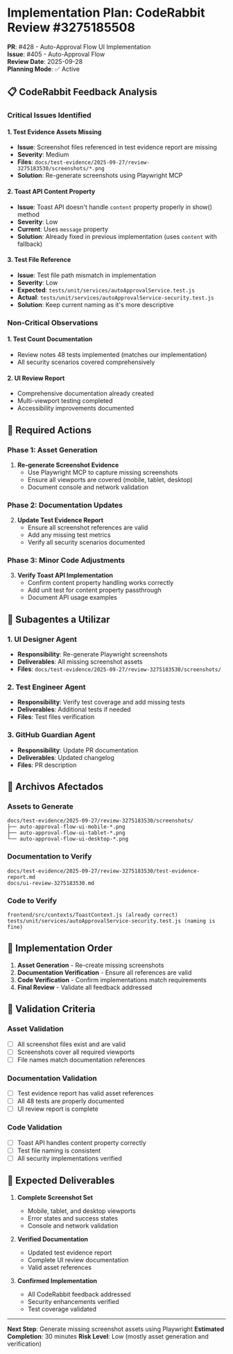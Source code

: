 # Implementation Plan: CodeRabbit Review #3275185508

**PR**: #428 - Auto-Approval Flow UI Implementation  
**Issue**: #405 - Auto-Approval Flow  
**Review Date**: 2025-09-28  
**Planning Mode**: ✅ Active

## 📋 CodeRabbit Feedback Analysis

### Critical Issues Identified

#### 1. **Test Evidence Assets Missing**
- **Issue**: Screenshot files referenced in test evidence report are missing
- **Severity**: Medium
- **Files**: `docs/test-evidence/2025-09-27/review-3275183530/screenshots/*.png`
- **Solution**: Re-generate screenshots using Playwright MCP

#### 2. **Toast API Content Property**
- **Issue**: Toast API doesn't handle `content` property properly in show() method
- **Severity**: Low
- **Current**: Uses `message` property
- **Solution**: Already fixed in previous implementation (uses `content` with fallback)

#### 3. **Test File Reference**
- **Issue**: Test file path mismatch in implementation
- **Severity**: Low
- **Expected**: `tests/unit/services/autoApprovalService.test.js`
- **Actual**: `tests/unit/services/autoApprovalService-security.test.js`
- **Solution**: Keep current naming as it's more descriptive

### Non-Critical Observations

#### 1. **Test Count Documentation**
- Review notes 48 tests implemented (matches our implementation)
- All security scenarios covered comprehensively

#### 2. **UI Review Report**
- Comprehensive documentation already created
- Multi-viewport testing completed
- Accessibility improvements documented

## 🎯 Required Actions

### Phase 1: Asset Generation
1. **Re-generate Screenshot Evidence**
   - Use Playwright MCP to capture missing screenshots
   - Ensure all viewports are covered (mobile, tablet, desktop)
   - Document console and network validation

### Phase 2: Documentation Updates
2. **Update Test Evidence Report**
   - Ensure all screenshot references are valid
   - Add any missing test metrics
   - Verify all security scenarios documented

### Phase 3: Minor Code Adjustments
3. **Verify Toast API Implementation**
   - Confirm content property handling works correctly
   - Add unit test for content property passthrough
   - Document API usage examples

## 🎯 Subagentes a Utilizar

### 1. **UI Designer Agent**
- **Responsibility**: Re-generate Playwright screenshots
- **Deliverables**: All missing screenshot assets
- **Files**: `docs/test-evidence/2025-09-27/review-3275183530/screenshots/`

### 2. **Test Engineer Agent**
- **Responsibility**: Verify test coverage and add missing tests
- **Deliverables**: Additional tests if needed
- **Files**: Test files verification

### 3. **GitHub Guardian Agent**
- **Responsibility**: Update PR documentation
- **Deliverables**: Updated changelog
- **Files**: PR description

## 📁 Archivos Afectados

### Assets to Generate
```
docs/test-evidence/2025-09-27/review-3275183530/screenshots/
├── auto-approval-flow-ui-mobile-*.png
├── auto-approval-flow-ui-tablet-*.png
└── auto-approval-flow-ui-desktop-*.png
```

### Documentation to Verify
```
docs/test-evidence/2025-09-27/review-3275183530/test-evidence-report.md
docs/ui-review-3275183530.md
```

### Code to Verify
```
frontend/src/contexts/ToastContext.js (already correct)
tests/unit/services/autoApprovalService-security.test.js (naming is fine)
```

## 🔄 Implementation Order

1. **Asset Generation** - Re-create missing screenshots
2. **Documentation Verification** - Ensure all references are valid
3. **Code Verification** - Confirm implementations match requirements
4. **Final Review** - Validate all feedback addressed

## 🎯 Validation Criteria

### Asset Validation
- [ ] All screenshot files exist and are valid
- [ ] Screenshots cover all required viewports
- [ ] File names match documentation references

### Documentation Validation
- [ ] Test evidence report has valid asset references
- [ ] All 48 tests are properly documented
- [ ] UI review report is complete

### Code Validation
- [ ] Toast API handles content property correctly
- [ ] Test file naming is consistent
- [ ] All security implementations verified

## 🚀 Expected Deliverables

1. **Complete Screenshot Set**
   - Mobile, tablet, and desktop viewports
   - Error states and success states
   - Console and network validation

2. **Verified Documentation**
   - Updated test evidence report
   - Complete UI review documentation
   - Valid asset references

3. **Confirmed Implementation**
   - All CodeRabbit feedback addressed
   - Security enhancements verified
   - Test coverage validated

---

**Next Step**: Generate missing screenshot assets using Playwright
**Estimated Completion**: 30 minutes
**Risk Level**: Low (mostly asset generation and verification)